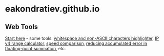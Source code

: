 eakondratiev.github.io
======================

Web Tools
---------

[Start here](https://eakondratiev.github.io/) - some tools: 
[whitespace and non-ASCII characters highlighter](https://eakondratiev.github.io/ws.htm), 
[IP v4 range calculator](https://eakondratiev.github.io/iprange.htm), 
[speed comparison](https://eakondratiev.github.io/speed.htm), 
[reducing accumulated error in floating-point summation](https://eakondratiev.github.io/floating-point-summation.htm), 
etc.
